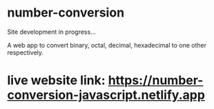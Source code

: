 # number-conversion

Site development in progress...

A web app to convert binary, octal, decimal, hexadecimal to one other respectively.

# live website link: https://number-conversion-javascript.netlify.app
